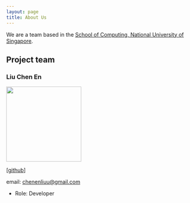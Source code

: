 ```yaml
---
layout: page
title: About Us
---
```


We are a team based in the [School of Computing, National University of Singapore](http://www.comp.nus.edu.sg).

## Project team

### Liu Chen En

<img src="images/johndoe.png" width="200px">

[[github](https://github.com/twothicc)]

email: chenenliuu@gmail.com

* Role: Developer
